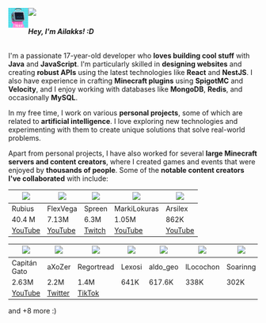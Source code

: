 ![](https://hit.yhype.me/github/profile?user_id=44925968)
<img align='left' src='https://raw.githubusercontent.com/Ailakks/ailakks-profile/master/images/image-1.png' width='8%'>

###### **Hey, I'm Ailakks! :D**

I'm a passionate 17-year-old developer who **loves building cool stuff** with **Java** and **JavaScript**. I'm particularly skilled in **designing websites** and creating **robust APIs** using the latest technologies like **React** and **NestJS**. I also have experience in crafting **Minecraft plugins** using **SpigotMC** and **Velocity**, and I enjoy working with databases like **MongoDB**, **Redis**, and occasionally **MySQL**.

In my free time, I work on various **personal projects**, some of which are related to **artificial intelligence**. I love exploring new technologies and experimenting with them to create unique solutions that solve real-world problems.

Apart from personal projects, I have also worked for several **large Minecraft servers and content creators**, where I created games and events that were enjoyed by **thousands of people**. Some of the **notable content creators I've collaborated** with include:

|  <img src="https://ailakks.com/static/media/rubius.067cbec5d761de8e225a.jpg" width='100px' /> | <img src="https://ailakks.com/static/media/flexvega.8fafc6be0281e2a08fad.jpg" width='100px' /> | <img src="https://ailakks.com/static/media/spreen.82a95b76dd748b323467.jpg" width='100px' /> | <img src="https://ailakks.com/static/media/marki_locuras.7e6d5dc47016ab4ac6b6.jpg" width='100px' /> | <img src="https://ailakks.com/static/media/arsilex.e699d5c54a0d5177e9cf.jpg" width='100px' />
| ------------ | ------------ | ------------ | ------------ | ------------ |
|  Rubius | FlexVega | Spreen | MarkiLokuras | Arsilex |
| 40.4 M | 7.13M | 6.3M | 1.05M | 862K |
| [YouTube](https://www.youtube.com/user/elrubiusOMG) | [YouTube](https://www.youtube.com/@FlexVega) | [Twitch](https://www.twitch.tv/elspreen) | [YouTube](https://www.youtube.com/@MarkiLokuras) | [YouTube](https://www.youtube.com/channel/UCOHD1HJPxzQFAbnBTMSVjPQ) |

|  <img src="https://ailakks.com/static/media/capit%C3%A1n_gato.34d0be03b1fe1cb26063.jpg" width='100px' /> | <img src="https://ailakks.com/static/media/axozer.2f8a0bdf287cb49f00e7.jpg" width='100px' /> | <img src="https://ailakks.com/static/media/regortread.669d7bfde922d88da14c.jpg" width='100px' /> | <img src="https://ailakks.com/static/media/lexosi.cd2cb60d8aa86bc456cc.jpg" width='100px' /> | <img src="https://ailakks.com/static/media/aldo_geo.b572d7c92a787b95ed62.jpg" width='100px' /> | <img src="https://ailakks.com/static/media/locochon.b5e21532c5a1707de05b.jpg" width='100px' /> | <img src="https://ailakks.com/static/media/soarinng.596267bebeade1940134.jpg" width='100px' />
| ------------ | ------------ | ------------ | ------------ | ------------ | ------------ | ------------ |
|  Capitán Gato | aXoZer | Regortread | Lexosi | aldo_geo | lLocochon | Soarinng |
| 2.63M | 2.2M | 1.4M | 641K | 617.6K | 338K | 302K |
| [YouTube](https://www.youtube.com/@CapitanGato) | [Twitter](https://twitter.com/aXoZerr) | [TikTok](https://www.tiktok.com/@regortread)


and +8 more :)

